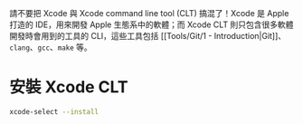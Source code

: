 請不要把 Xcode 與 Xcode command line tool (CLT) 搞混了！Xcode 是 Apple 打造的 IDE，用來開發 Apple 生態系中的軟體；而 Xcode CLT 則只包含很多軟體開發時會用到的工具的 CLI，這些工具包括 [[Tools/Git/1 - Introduction|Git]]、`clang`、`gcc`、`make` 等。

# 安裝 Xcode CLT

```bash
xcode-select --install
```
